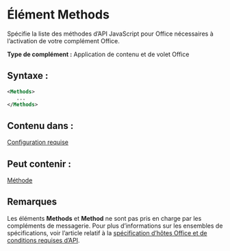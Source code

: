 
# Élément Methods
Spécifie la liste des méthodes d’API JavaScript pour Office nécessaires à l’activation de votre complément Office.

 **Type de complément :** Application de contenu et de volet Office


## Syntaxe :


```XML
<Methods>
   ...
</Methods>
```


## Contenu dans :

[Configuration requise](../../reference/manifest/requirements.md)


## Peut contenir :

[Méthode](../../reference/manifest/method.md)


## Remarques

Les éléments **Methods** et **Method** ne sont pas pris en charge par les compléments de messagerie. Pour plus d’informations sur les ensembles de spécifications, voir l’article relatif à la [spécification d’hôtes Office et de conditions requises d’API](../../docs/overview/specify-office-hosts-and-api-requirements.md#SpecifyRequirementSets_intro).

